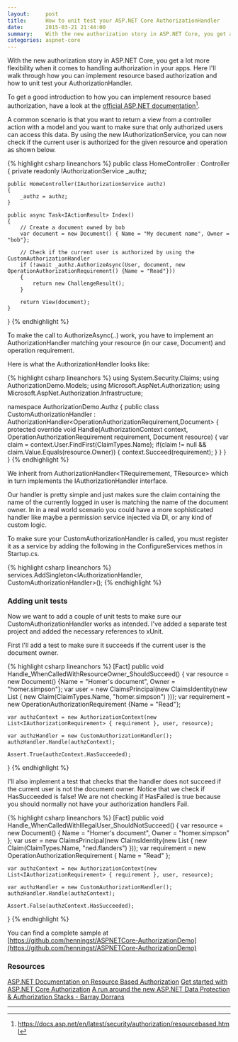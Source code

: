 ```yaml
---
layout:     post
title:      How to unit test your ASP.NET Core AuthorizationHandler
date:       2015-03-21 21:44:00
summary:    With the new authorization story in ASP.NET Core, you get a lot more flexibility when it comes to handling authorization in your apps. Here I'll walk through how you can implement resource based authorization and how to unit test your AuthorizationHandler.
categories: aspnet-core
---
```


With the new authorization story in ASP.NET Core, you get a lot more flexibility when it comes to handling authorization in your apps. Here I'll walk through how you can implement resource based authorization and how to unit test your AuthorizationHandler.

To get a good introduction to how you can implement resource based authorization, have a look at the [official ASP.NET documentation](https://docs.asp.net/en/latest/security/authorization/resourcebased.html)[^1].

A common scenario is that you want to return a view from a controller action with a model and you want to make sure that only authorized users can access this data. By using the new IAuthorizationService, you can now check if the current user is authorized for the given resource and operation as shown below.

{% highlight csharp lineanchors %}
public class HomeController : Controller
{
    private readonly IAuthorizationService _authz;

    public HomeController(IAuthorizationService authz)
    {
        _authz = authz;
    }

    public async Task<IActionResult> Index()
    {
        // Create a document owned by bob
        var document = new Document() { Name = "My document name", Owner = "bob"};

        // Check if the current user is authorized by using the CustomAuthorizationHandler
        if (!await _authz.AuthorizeAsync(User, document, new OperationAuthorizationRequirement() {Name = "Read"}))
        {
            return new ChallengeResult();
        }

        return View(document);
    }
}
{% endhighlight %}



To make the call to AuthorizeAsync(..) work, you have to implement an AuthorizationHandler matching your resource (in our case, Document) and operation requirement.

Here is what the AuthorizationHandler looks like:

{% highlight csharp lineanchors %}
using System.Security.Claims;
using AuthorizationDemo.Models;
using Microsoft.AspNet.Authorization;
using Microsoft.AspNet.Authorization.Infrastructure;

namespace AuthorizationDemo.Authz
{
    public class CustomAuthorizationHandler : AuthorizationHandler<OperationAuthorizationRequirement,Document>
    {
        protected override void Handle(AuthorizationContext context, OperationAuthorizationRequirement requirement, Document resource)
        {
            var claim = context.User.FindFirst(ClaimTypes.Name);
            if(claim != null && claim.Value.Equals(resource.Owner))
            {
                context.Succeed(requirement);
            }
        }
    }
}
{% endhighlight %}



We inherit from AuthorizationHandler<TRequiremement, TResource> which in turn implements the IAuthorizationHandler interface.

Our handler is pretty simple and just makes sure the claim containing the name of the currently logged in user is matching the name of the document owner. In in a real world scenario you could have a more sophisticated handler like maybe a permission service injected via DI, or any kind of custom logic.

To make sure your CustomAuthorizationHandler is called, you must register it as a service by adding the following in the ConfigureServices methos in Startup.cs.

{% highlight csharp lineanchors %}
services.AddSingleton<IAuthorizationHandler, CustomAuthorizationHandler>();
{% endhighlight %}


### Adding unit tests

Now we want to add a couple of unit tests to make sure our CustomAuthorizationHandler works as intended. I've added a separate test project and added the necessary references to xUnit.

First I'll add a test to make sure it succeeds if the current user is the document owner.

{% highlight csharp lineanchors %}
[Fact]
public void Handle_WhenCalledWithResourceOwner_ShouldSucceed()
{
    var resource = new Document() {Name = "Homer's document", Owner = "homer.simpson"};
    var user = new ClaimsPrincipal(new ClaimsIdentity(new List<Claim> { new Claim(ClaimTypes.Name, "homer.simpson") }));
    var requirement = new OperationAuthorizationRequirement {Name = "Read"};

    var authzContext = new AuthorizationContext(new List<IAuthorizationRequirement> { requirement }, user, resource);

    var authzHandler = new CustomAuthorizationHandler();
    authzHandler.Handle(authzContext);

    Assert.True(authzContext.HasSucceeded);
}
{% endhighlight %}


I'll also implement a test that checks that the handler does not succeed if the current user is not the document owner. Notice that we check if HasSucceeded is false! We are not checking if HasFailed is true because you should normally not have your authorization handlers Fail.

{% highlight csharp lineanchors %}
[Fact]
public void Handle_WhenCalledWithIllegalUser_ShouldNotSucceed()
{
    var resource = new Document() { Name = "Homer's document", Owner = "homer.simpson" };
    var user = new ClaimsPrincipal(new ClaimsIdentity(new List<Claim> { new Claim(ClaimTypes.Name, "ned.flanders") }));
    var requirement = new OperationAuthorizationRequirement { Name = "Read" };

    var authzContext = new AuthorizationContext(new List<IAuthorizationRequirement> { requirement }, user, resource);

    var authzHandler = new CustomAuthorizationHandler();
    authzHandler.Handle(authzContext);

    Assert.False(authzContext.HasSucceeded);
}
{% endhighlight %}


You can find a complete sample at [https://github.com/henningst/ASPNETCore-AuthorizationDemo](https://github.com/henningst/ASPNETCore-AuthorizationDemo)


### Resources
[ASP.NET Documentation on Resource Based Authorization](https://docs.asp.net/en/latest/security/authorization/resourcebased.html)
[Get started with ASP.NET Core Authorization](https://blogs.msdn.microsoft.com/webdev/2016/03/15/get-started-with-asp-net-core-authorization-part-1-of-2/)
[A run around the new ASP.NET Data Protection & Authorization Stacks - Barray Dorrans](https://vimeo.com/153102690)


---

[^1]: https://docs.asp.net/en/latest/security/authorization/resourcebased.html
